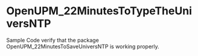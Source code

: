 # OpenUPM_22MinutesToTypeTheUniversNTP
Sample Code verify that the package OpenUPM_22MinutesToSaveUniversNTP is working properly.

